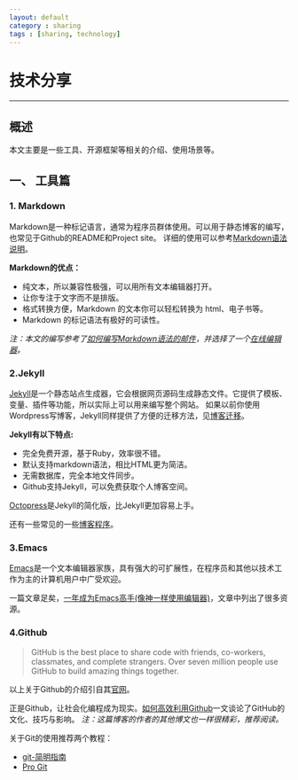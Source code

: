 ```yaml
---
layout: default
category : sharing
tags : [sharing, technology]
---
```


# 技术分享

---

## 概述

本文主要是一些工具、开源框架等相关的介绍、使用场景等。

## 一、 工具篇

### 1. Markdown

Markdown是一种标记语言，通常为程序员群体使用。可以用于静态博客的编写，也常见于Github的README和Project site。
详细的使用可以参考[Markdown语法说明][markdown.1]。

**Markdown的优点：**

- 纯文本，所以兼容性极强，可以用所有文本编辑器打开。
- 让你专注于文字而不是排版。
- 格式转换方便，Markdown 的文本你可以轻松转换为 html、电子书等。
- Markdown 的标记语法有极好的可读性。

_注：本文的编写参考了[如何编写Markdown语法的邮件][markdown.2]，并选择了一个[在线编辑器][markdown.3]。_

[markdown.1]: http://www.markdown.cn/
[markdown.2]: http://www.zhihu.com/question/21742239
[markdown.3]: https://www.zybuluo.com/mdeditor


### 2.Jekyll

[Jekyll][jekyll.1]是一个静态站点生成器，它会根据网页源码生成静态文件。它提供了模板、变量、插件等功能，所以实际上可以用来编写整个网站。
如果以前你使用Wordpress写博客，Jekyll同样提供了方便的迁移方法，见[博客迁移][jekyll.2]。

**Jekyll有以下特点:**

- 完全免费开源，基于Ruby，效率很不错。
- 默认支持markdown语法，相比HTML更为简洁。
- 无需数据库，完全本地文件同步。
- Github支持Jekyll，可以免费获取个人博客空间。

[Octopress][jekyll.3]是Jekyll的简化版，比Jekyll更加容易上手。

还有一些常见的一些[博客程序][jekyll.4]。

[jekyll.1]: http://jekyllcn.com/
[jekyll.2]: http://jekyllcn.com/docs/migrations/
[jekyll.3]: http://octopress.org/
[jekyll.4]: http://www.zhihu.com/question/21981094


### 3.Emacs

[Emacs][emacs.1]是一个文本编辑器家族，具有强大的可扩展性，在程序员和其他以技术工作为主的计算机用户中广受欢迎。

一篇文章足矣，[一年成为Emacs高手(像神一样使用编辑器)][emacs.2]，文章中列出了很多资源。

[emacs.1]: http://www.gnu.org/software/emacs/
[emacs.2]: http://blog.csdn.net/redguardtoo/article/details/7222501


### 4.Github

> GitHub is the best place to share code with friends, co-workers, classmates, and complete strangers.
> Over seven million people use GitHub to build amazing things together.

以上关于Github的介绍引自其[官网][github.1]。

正是Github，让社会化编程成为现实。[如何高效利用Github][github.2]一文谈论了GitHub的文化、技巧与影响。
_注：这篇博客的作者的其他博文也一样很精彩，推荐阅读。_

关于Git的使用推荐两个教程：

- [git-简明指南][github.3]
- [Pro Git][github.4]

[github.1]: https://github.com
[github.2]: http://www.yangzhiping.com/tech/github.html
[github.3]: http://rogerdudler.github.io/git-guide/index.zh.html
[github.4]: http://git-scm.com/book/zh/v1